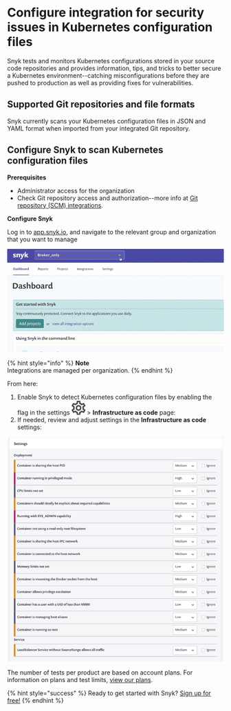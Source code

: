 # Configure integration for security issues in Kubernetes configuration files

Snyk tests and monitors Kubernetes configurations stored in your source code repositories and provides information, tips, and tricks to better secure a Kubernetes environment--catching misconfigurations before they are pushed to production as well as providing fixes for vulnerabilities.

## Supported Git repositories and file formats

Snyk currently scans your Kubernetes configuration files in JSON and YAML format when imported from your integrated Git repository.

## Configure Snyk to scan Kubernetes configuration files

**Prerequisites**

* Administrator access for the organization
* Check Git repository access and authorization--more info at [Git repository \(SCM\) integrations](https://support.snyk.io/hc/en-us/sections/360001138098-Git-repository-SCM-integrations).

**Configure Snyk**

Log in to [app.snyk.io](https://app.snyk.io/), and navigate to the relevant group and organization that you want to manage

![](../../.gitbook/assets/add-artifactory-images%20%281%29%20%282%29%20%281%29.gif/)

{% hint style="info" %}
**Note**  
Integrations are managed per organization.
{% endhint %}

From here:

1. Enable Snyk to detect Kubernetes configuration files by enabling the flag in the settings ![cog\_icon.png](../../.gitbook/assets/cog_icon.png/) &gt; **Infrastructure as code** page: 
2. If needed, review and adjust settings in the **Infrastructure as code** settings:

![Configure-Policies.png](../../.gitbook/assets/uuid-34af73f5-ffde-39bb-ffa4-364884089b2e-en.png/)

The number of tests per product are based on account plans. For information on plans and test limits, [view our plans](https://snyk.io/plans/).

{% hint style="success" %}
Ready to get started with Snyk? [Sign up for free!](https://snyk.io/login?cta=sign-up&loc=footer&page=support_docs_page/)
{% endhint %}

